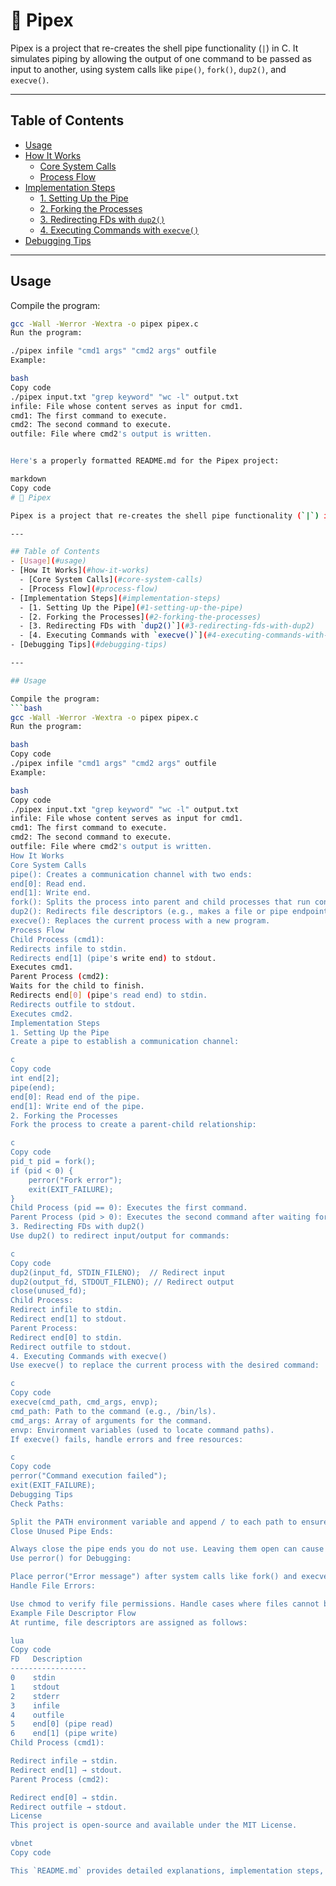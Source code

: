 # 📖 Pipex

Pipex is a project that re-creates the shell pipe functionality (`|`) in C. It simulates piping by allowing the output of one command to be passed as input to another, using system calls like `pipe()`, `fork()`, `dup2()`, and `execve()`.

---

## Table of Contents
- [Usage](#usage)
- [How It Works](#how-it-works)
  - [Core System Calls](#core-system-calls)
  - [Process Flow](#process-flow)
- [Implementation Steps](#implementation-steps)
  - [1. Setting Up the Pipe](#1-setting-up-the-pipe)
  - [2. Forking the Processes](#2-forking-the-processes)
  - [3. Redirecting FDs with `dup2()`](#3-redirecting-fds-with-dup2)
  - [4. Executing Commands with `execve()`](#4-executing-commands-with-execve)
- [Debugging Tips](#debugging-tips)

---

## Usage

Compile the program:
```bash
gcc -Wall -Werror -Wextra -o pipex pipex.c
Run the program:

./pipex infile "cmd1 args" "cmd2 args" outfile 
Example:

bash
Copy code
./pipex input.txt "grep keyword" "wc -l" output.txt
infile: File whose content serves as input for cmd1.
cmd1: The first command to execute.
cmd2: The second command to execute.
outfile: File where cmd2's output is written.


Here's a properly formatted README.md for the Pipex project:

markdown
Copy code
# 📖 Pipex

Pipex is a project that re-creates the shell pipe functionality (`|`) in C. It simulates piping by allowing the output of one command to be passed as input to another, using system calls like `pipe()`, `fork()`, `dup2()`, and `execve()`.

---

## Table of Contents
- [Usage](#usage)
- [How It Works](#how-it-works)
  - [Core System Calls](#core-system-calls)
  - [Process Flow](#process-flow)
- [Implementation Steps](#implementation-steps)
  - [1. Setting Up the Pipe](#1-setting-up-the-pipe)
  - [2. Forking the Processes](#2-forking-the-processes)
  - [3. Redirecting FDs with `dup2()`](#3-redirecting-fds-with-dup2)
  - [4. Executing Commands with `execve()`](#4-executing-commands-with-execve)
- [Debugging Tips](#debugging-tips)

---

## Usage

Compile the program:
```bash
gcc -Wall -Werror -Wextra -o pipex pipex.c
Run the program:

bash
Copy code
./pipex infile "cmd1 args" "cmd2 args" outfile
Example:

bash
Copy code
./pipex input.txt "grep keyword" "wc -l" output.txt
infile: File whose content serves as input for cmd1.
cmd1: The first command to execute.
cmd2: The second command to execute.
outfile: File where cmd2's output is written.
How It Works
Core System Calls
pipe(): Creates a communication channel with two ends:
end[0]: Read end.
end[1]: Write end.
fork(): Splits the process into parent and child processes that run concurrently.
dup2(): Redirects file descriptors (e.g., makes a file or pipe endpoint the standard input/output).
execve(): Replaces the current process with a new program.
Process Flow
Child Process (cmd1):
Redirects infile to stdin.
Redirects end[1] (pipe's write end) to stdout.
Executes cmd1.
Parent Process (cmd2):
Waits for the child to finish.
Redirects end[0] (pipe's read end) to stdin.
Redirects outfile to stdout.
Executes cmd2.
Implementation Steps
1. Setting Up the Pipe
Create a pipe to establish a communication channel:

c
Copy code
int end[2];
pipe(end);
end[0]: Read end of the pipe.
end[1]: Write end of the pipe.
2. Forking the Processes
Fork the process to create a parent-child relationship:

c
Copy code
pid_t pid = fork();
if (pid < 0) {
    perror("Fork error");
    exit(EXIT_FAILURE);
}
Child Process (pid == 0): Executes the first command.
Parent Process (pid > 0): Executes the second command after waiting for the child to finish.
3. Redirecting FDs with dup2()
Use dup2() to redirect input/output for commands:

c
Copy code
dup2(input_fd, STDIN_FILENO);  // Redirect input
dup2(output_fd, STDOUT_FILENO); // Redirect output
close(unused_fd);
Child Process:
Redirect infile to stdin.
Redirect end[1] to stdout.
Parent Process:
Redirect end[0] to stdin.
Redirect outfile to stdout.
4. Executing Commands with execve()
Use execve() to replace the current process with the desired command:

c
Copy code
execve(cmd_path, cmd_args, envp);
cmd_path: Path to the command (e.g., /bin/ls).
cmd_args: Array of arguments for the command.
envp: Environment variables (used to locate command paths).
If execve() fails, handle errors and free resources:

c
Copy code
perror("Command execution failed");
exit(EXIT_FAILURE);
Debugging Tips
Check Paths:

Split the PATH environment variable and append / to each path to ensure correct command paths.
Close Unused Pipe Ends:

Always close the pipe ends you do not use. Leaving them open can cause processes to hang, waiting for input that never arrives.
Use perror() for Debugging:

Place perror("Error message") after system calls like fork() and execve() to diagnose failures.
Handle File Errors:

Use chmod to verify file permissions. Handle cases where files cannot be opened, read, or written properly.
Example File Descriptor Flow
At runtime, file descriptors are assigned as follows:

lua
Copy code
FD   Description
-----------------
0    stdin
1    stdout
2    stderr
3    infile
4    outfile
5    end[0] (pipe read)
6    end[1] (pipe write)
Child Process (cmd1):

Redirect infile → stdin.
Redirect end[1] → stdout.
Parent Process (cmd2):

Redirect end[0] → stdin.
Redirect outfile → stdout.
License
This project is open-source and available under the MIT License.

vbnet
Copy code

This `README.md` provides detailed explanations, implementation steps, and usage instructions in a clean and structured format. Let me know if you'd like any further adjustments!

